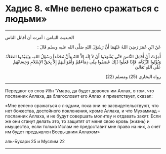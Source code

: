 
<h1 class="hadith-header"> Хадис 8. «Мне велено сражаться с людьми»</h1>

<hr>

<p class="arabic-text">الحـديث الثـامن : أمرت أن أقاتل الناس</p>

<p class="arabic-text" dir="rtl">
عَنْ ابْنِ عُمَرَ رَضِيَ اللهُ عَنْهُمَا أَنَّ رَسُوْلَ اللهِ صَلَّى الله عليه وسلم قَالَ : 
</p>

<p class="arabic-text" dir="rtl">
أُمِرْتُ أَنْ أُقَاتِلَ النَّاسَ حَتَّى يَشْهَدُوا أَنْ لاَ إِلَهَ إِلاَّ اللهُ وَأَنَّ مُحَمَّداً رَسُوْلُ اللهِ، وَيُقِيْمُوا الصَّلاَةَ وَيُؤْتُوا الزَّكاَةَ، فَإِذَا فَعَلُوا ذَلِكَ عَصَمُوا مِنِّي دِمَاءَهُمْ وَأَمْوَالَـهُمْ إِلاَّ بِحَقِّ الإِسْلاَمِ وَحِسَابُهُمْ عَلَى اللهِ تَعَالىَ 
</p>

<p class="arabic-subtext" dir="rtl">
رواه البخاري (25) ومسلم (22)
</p>

<hr>

<p class="russian-text">
Передают со слов Ибн ‘Умара, да будет доволен им Аллах, о том, что посланник Аллаха, да благословит его Аллах и приветствует, сказал: 
</p>

<p class="russian-text">
«Мне велено сражаться с людьми, пока они не засвидетельствуют, что нет божества, достойного поклонения, кроме Аллаха, и что Мухаммад – посланник Аллаха, и не будут совершать молитву и отдавать закят. Если же они станут делать это, то защитят от меня свою кровь (жизнь) и имущество, если только Ислам не предоставит мне право на них, а счет им будет предъявлен Всевышним Аллахом»
</p>

<p class="russian-subtext">аль-Бухари 25 и Муслим 22</p>

<hr class="endline">
